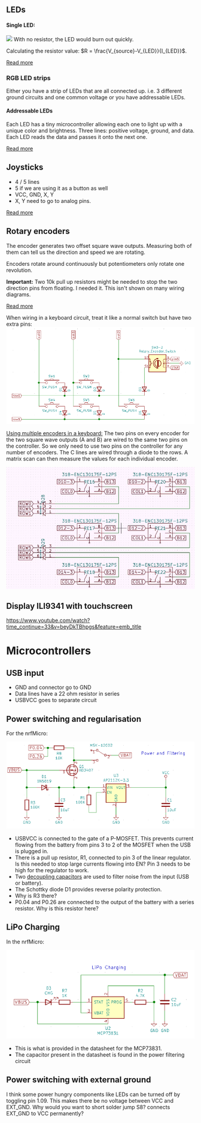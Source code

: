 ## LEDs
#### Single LED:

![](https://www.electronicshub.org/wp-content/uploads/2017/10/Simple-LED-Circuits-Circuit-1.jpg)
With no resistor, the LED would burn out quickly.

Calculating the resistor value: $R = \frac{V_{source}-V_{LED}}{I_{LED}}$.

[Read more](https://www.electronicshub.org/simple-led-circuits/)


### RGB LED strips
Either you have a strip of LEDs that are all connected up. i.e. 3 different ground circuits and one common voltage or you have addressable LEDs.

#### Addressable LEDs
Each LED has a tiny microcontroller allowing each one to light up with a unique color and brightness.
Three lines: positive voltage, ground, and data.
Each LED reads the data and passes it onto the next one.

[Read more](http://www.thesmarthomehookup.com/beginners-guide-to-individually-addressable-rgb-led-strips/)


## Joysticks
- 4 / 5 lines
- 5 if we are using it as a button as well
- VCC, GND, X, Y
- X, Y need to go to analog pins.

[Read more](https://www.brainy-bits.com/arduino-joystick-tutorial/)

## Rotary encoders
The encoder generates two offset square wave outputs. Measuring both of them can tell us the direction and speed we are rotating.

Encoders rotate around continuously but potentiometers only rotate one revolution.

**Important:** 
Two 10k pull up resistors might be needed to stop the two direction pins from floating. 
I needed it. This isn't shown on many wiring diagrams.

[Read more](https://www.electroschematics.com/rotary-encoder-arduino/)

When wiring in a keyboard circuit, treat it like a normal switch but have two extra pins:
![](rotary_encoder_keyboard.png)

[Using multiple encoders in a keyboard:](https://www.youtube.com/watch?v=DyHxccSvsPs) The two pins on every encoder for the two square wave outputs (A and B) are wired to the same two pins on the controller. So we only need to use two pins on the controller for any number of encoders. The C lines are wired through a diode to the rows. A matrix scan can then measure the values for each individual encoder.

![](multiple_rotary_encoders.png)

## Display ILI9341 with touchscreen
https://www.youtube.com/watch?time_continue=33&v=beyDkTBhpgs&feature=emb_title

# Microcontrollers

## USB input
- GND and connector go to GND
- Data lines have a 22 ohm resistor in series
- USBVCC goes to separate circuit

## Power switching and regularisation
For the nrfMicro:

![](power_filtering_nrfmicro.PNG)

- USBVCC is connected to the gate of a P-MOSFET. This prevents current flowing from the battery from pins 3 to 2 of the MOSFET when the USB is plugged in. 
- There is a pull up resistor, R1, connected to pin 3 of the linear regulator. Is this needed to stop large currents flowing into EN? Pin 3 needs to be high for the regulator to work.
- Two [decoupling capacitors](https://www.youtube.com/watch?v=BpuCv4hfYZU) are used to filter noise from the input (USB or battery). 
- The Schottky diode D1 provides reverse polarity protection.
- Why is R3 there?
- P0.04 and P0.26 are connected to the output of the battery with a series resistor. Why is this resistor here?

## LiPo Charging
In the nrfMicro:

![](nrfmicro_lipo_charging.png)

- This is what is provided in the datasheet for the MCP73831.
- The capacitor present in the datasheet is found in the power filtering circuit

## Power switching with external ground
I think some power hungry components like LEDs can be turned off by toggling pin 1.09. This makes there be no voltage between VCC and EXT_GND. Why would you want to short solder jump S8? connects EXT_GND to VCC permanently?

